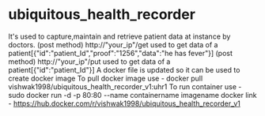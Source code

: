 # ubiquitous_health_recorder
It's used to capture,maintain and retrieve patient data at instance by doctors.
(post method) http://"your_ip"/get used to get data of a patient[{"id":"patient_Id","proof":"1256","data":"he has fever"}]
(post method) http://"your_ip"/put used to get data of a patient[{"id":"patient_Id"}]
A docker file is updated so it can be used to create docker image
To pull docker image use - docker pull vishwak1998/ubiquitous_health_recorder_v1:uhr1
To run container use - sudo docker run -d -p 80:80 --name containername imagename 
docker link - https://hub.docker.com/r/vishwak1998/ubiquitous_health_recorder_v1
